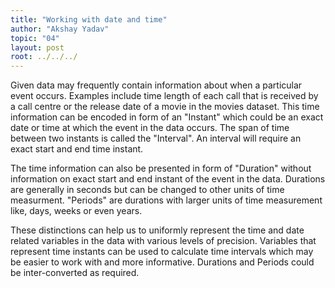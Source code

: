 ```yaml
---
title: "Working with date and time"
author: "Akshay Yadav"
topic: "04"
layout: post
root: ../../../
---
```


Given data may frequently contain information about when a particular event occurs. Examples include  time length of each call that is received by a call centre or the release date of a movie in the movies dataset. This time information can be encoded in form of an "Instant" which could be an exact date or time at which the event in the data occurs. The span of time between two instants is called the "Interval". An interval will require an exact start and end time instant.

The time information can also be presented in form of "Duration" without information on exact start and end instant of the event in the data. Durations are generally in seconds but can be changed to other units of time measurment. "Periods" are durations with larger units of time measurement like, days, weeks or even years.

These distinctions can help us to uniformly represent the time and date related variables in the data with various levels of precision. Variables that represent time instants can be used to calculate time intervals which may be easier to work with and more informative. Durations and Periods could be inter-converted as required. 
